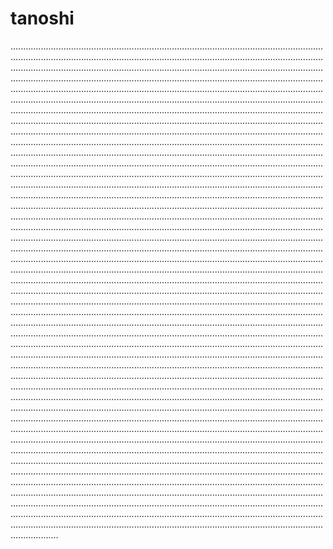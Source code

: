 # tanoshi

...........................................................................................................................................................................................................................................................................................................................................................................................................................................................................................................................................................................................................................................................................................................................................................................................................................................................................................................................................................................................................................................................................................................................................................................................................................................................................................................................................................................................................................................................................................................................................................................................................................................................................................................................................................................................................................................................................................................................................................................................................................................................................................................................................................................................................................................................................................................................................................................................................................................................................................................................................................................................................................................................................................................................................................................................................................................................................................................................................................................................................................................................................................................................................................................................................................................................................................................................................................................................................................................................................................................................................................................................................................................................................................................................................................................................................................................................................................................................................................................................................................................................................................................................................................................................................................................................................................................................................................................................................................................................................................................................................................................................................................................................................................................................................................................................................................................................................................................................................................................................................................................................................................................................................................................................................................................................................................................................................................................................................................................................................................................................................................................................................................................................................................................................................................................................................................................................................................................................................................